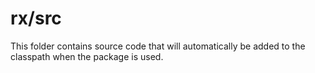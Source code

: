 # rx/src

This folder contains source code that will automatically be added to the classpath when
the package is used.
